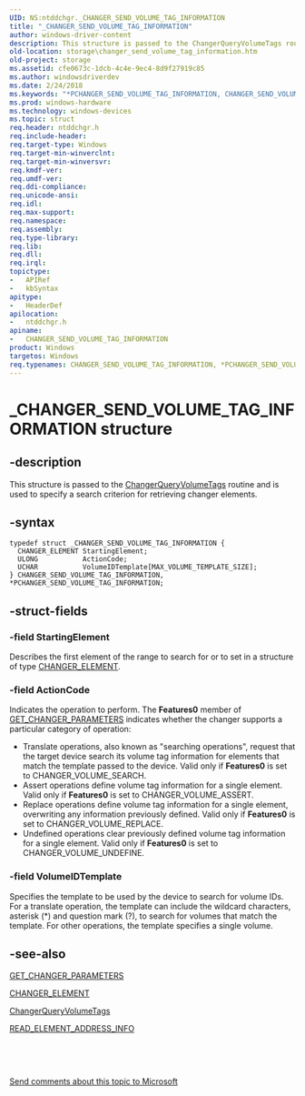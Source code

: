 ```yaml
---
UID: NS:ntddchgr._CHANGER_SEND_VOLUME_TAG_INFORMATION
title: "_CHANGER_SEND_VOLUME_TAG_INFORMATION"
author: windows-driver-content
description: This structure is passed to the ChangerQueryVolumeTags routine and is used to specify a search criterion for retrieving changer elements.
old-location: storage\changer_send_volume_tag_information.htm
old-project: storage
ms.assetid: cfe0673c-1dcb-4c4e-9ec4-8d9f27919c85
ms.author: windowsdriverdev
ms.date: 2/24/2018
ms.keywords: "*PCHANGER_SEND_VOLUME_TAG_INFORMATION, CHANGER_SEND_VOLUME_TAG_INFORMATION, CHANGER_SEND_VOLUME_TAG_INFORMATION structure [Storage Devices], PCHANGER_SEND_VOLUME_TAG_INFORMATION, PCHANGER_SEND_VOLUME_TAG_INFORMATION structure pointer [Storage Devices], _CHANGER_SEND_VOLUME_TAG_INFORMATION, ntddchgr/CHANGER_SEND_VOLUME_TAG_INFORMATION, ntddchgr/PCHANGER_SEND_VOLUME_TAG_INFORMATION, storage.changer_send_volume_tag_information, structs-changer_3f8d7f13-bf38-41fe-aa74-bbd9083bbbb6.xml"
ms.prod: windows-hardware
ms.technology: windows-devices
ms.topic: struct
req.header: ntddchgr.h
req.include-header: 
req.target-type: Windows
req.target-min-winverclnt: 
req.target-min-winversvr: 
req.kmdf-ver: 
req.umdf-ver: 
req.ddi-compliance: 
req.unicode-ansi: 
req.idl: 
req.max-support: 
req.namespace: 
req.assembly: 
req.type-library: 
req.lib: 
req.dll: 
req.irql: 
topictype:
-	APIRef
-	kbSyntax
apitype:
-	HeaderDef
apilocation:
-	ntddchgr.h
apiname:
-	CHANGER_SEND_VOLUME_TAG_INFORMATION
product: Windows
targetos: Windows
req.typenames: CHANGER_SEND_VOLUME_TAG_INFORMATION, *PCHANGER_SEND_VOLUME_TAG_INFORMATION
---
```


# _CHANGER_SEND_VOLUME_TAG_INFORMATION structure


## -description


This structure is passed to the <a href="..\mcd\nf-mcd-changerqueryvolumetags.md">ChangerQueryVolumeTags</a> routine and is used to specify a search criterion for retrieving changer elements. 


## -syntax


````
typedef struct _CHANGER_SEND_VOLUME_TAG_INFORMATION {
  CHANGER_ELEMENT StartingElement;
  ULONG           ActionCode;
  UCHAR           VolumeIDTemplate[MAX_VOLUME_TEMPLATE_SIZE];
} CHANGER_SEND_VOLUME_TAG_INFORMATION, *PCHANGER_SEND_VOLUME_TAG_INFORMATION;
````


## -struct-fields




### -field StartingElement

Describes the first element of the range to search for or to set in a structure of type <a href="..\ntddchgr\ns-ntddchgr-_changer_element.md">CHANGER_ELEMENT</a>. 


### -field ActionCode

Indicates the operation to perform. The <b>Features0</b> member of <a href="..\ntddchgr\ns-ntddchgr-_get_changer_parameters.md">GET_CHANGER_PARAMETERS</a> indicates whether the changer supports a particular category of operation:

<ul>
<li>
Translate operations, also known as "searching operations", request that the target device search its volume tag information for elements that match the template passed to the device. Valid only if <b>Features0</b> is set to CHANGER_VOLUME_SEARCH.

</li>
<li>
Assert operations define volume tag information for a single element. Valid only if <b>Features0</b> is set to CHANGER_VOLUME_ASSERT.

</li>
<li>
Replace operations define volume tag information for a single element, overwriting any information previously defined. Valid only if <b>Features0</b> is set to CHANGER_VOLUME_REPLACE. 

</li>
<li>
Undefined operations clear previously defined volume tag information for a single element. Valid only if <b>Features0</b> is set to CHANGER_VOLUME_UNDEFINE. 

</li>
</ul>

### -field VolumeIDTemplate

Specifies the template to be used by the device to search for volume IDs. For a translate operation, the template can include the wildcard characters, asterisk (*) and question mark (?), to search for volumes that match the template. For other operations, the template specifies a single volume. 


## -see-also

<a href="..\ntddchgr\ns-ntddchgr-_get_changer_parameters.md">GET_CHANGER_PARAMETERS</a>



<a href="..\ntddchgr\ns-ntddchgr-_changer_element.md">CHANGER_ELEMENT</a>



<a href="..\mcd\nf-mcd-changerqueryvolumetags.md">ChangerQueryVolumeTags</a>



<a href="..\ntddchgr\ns-ntddchgr-_read_element_address_info.md">READ_ELEMENT_ADDRESS_INFO</a>



 

 

<a href="mailto:wsddocfb@microsoft.com?subject=Documentation%20feedback [storage\storage]:%20CHANGER_SEND_VOLUME_TAG_INFORMATION structure%20 RELEASE:%20(2/24/2018)&amp;body=%0A%0APRIVACY STATEMENT%0A%0AWe use your feedback to improve the documentation. We don't use your email address for any other purpose, and we'll remove your email address from our system after the issue that you're reporting is fixed. While we're working to fix this issue, we might send you an email message to ask for more info. Later, we might also send you an email message to let you know that we've addressed your feedback.%0A%0AFor more info about Microsoft's privacy policy, see http://privacy.microsoft.com/en-us/default.aspx." title="Send comments about this topic to Microsoft">Send comments about this topic to Microsoft</a>

